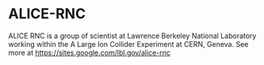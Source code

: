 # ALICE-RNC

ALICE RNC is a group of scientist at Lawrence Berkeley National Laboratory working within the A Large Ion Collider Experiment at CERN, Geneva.
See more at <https://sites.google.com/lbl.gov/alice-rnc>
